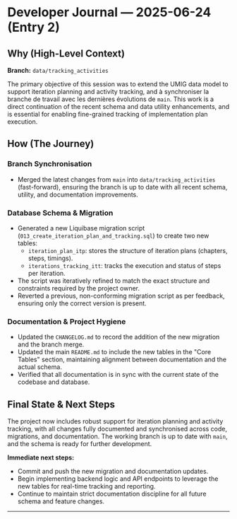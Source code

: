 # Developer Journal — 2025-06-24 (Entry 2)

## Why (High-Level Context)

**Branch:** `data/tracking_activities`

The primary objective of this session was to extend the UMIG data model to support iteration planning and activity tracking, and à synchroniser la branche de travail avec les dernières évolutions de `main`. This work is a direct continuation of the recent schema and data utility enhancements, and is essential for enabling fine-grained tracking of implementation plan execution.

## How (The Journey)

### Branch Synchronisation

- Merged the latest changes from `main` into `data/tracking_activities` (fast-forward), ensuring the branch is up to date with all recent schema, utility, and documentation improvements.

### Database Schema & Migration

- Generated a new Liquibase migration script (`013_create_iteration_plan_and_tracking.sql`) to create two new tables:
  - `iteration_plan_itp`: stores the structure of iteration plans (chapters, steps, timings).
  - `iterations_tracking_itt`: tracks the execution and status of steps per iteration.
- The script was iteratively refined to match the exact structure and constraints required by the project owner.
- Reverted a previous, non-conforming migration script as per feedback, ensuring only the correct version is present.

### Documentation & Project Hygiene

- Updated the `CHANGELOG.md` to record the addition of the new migration and the branch merge.
- Updated the main `README.md` to include the new tables in the "Core Tables" section, maintaining alignment between documentation and the actual schema.
- Verified that all documentation is in sync with the current state of the codebase and database.

## Final State & Next Steps

The project now includes robust support for iteration planning and activity tracking, with all changes fully documented and synchronised across code, migrations, and documentation. The working branch is up to date with `main`, and the schema is ready for further development.

**Immediate next steps:**

- Commit and push the new migration and documentation updates.
- Begin implementing backend logic and API endpoints to leverage the new tables for real-time tracking and reporting.
- Continue to maintain strict documentation discipline for all future schema and feature changes.

---
